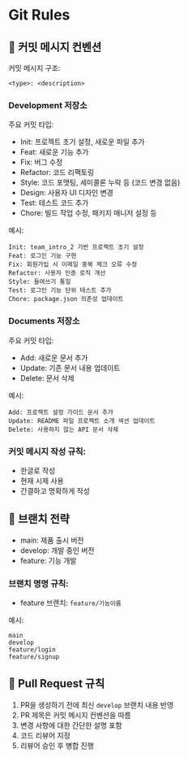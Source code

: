 # Git Rules

## 📝 커밋 메시지 컨벤션

커밋 메시지 구조:
```
<type>: <description>
```

### Development 저장소

주요 커밋 타입:
- Init: 프로젝트 초기 설정, 새로운 파일 추가
- Feat: 새로운 기능 추가
- Fix: 버그 수정
- Refactor: 코드 리팩토링
- Style: 코드 포맷팅, 세미콜론 누락 등 (코드 변경 없음)
- Design: 사용자 UI 디자인 변경
- Test: 테스트 코드 추가
- Chore: 빌드 작업 수정, 패키지 매니저 설정 등

예시:
```
Init: team_intro_2 기반 프로젝트 초기 설정
Feat: 로그인 기능 구현
Fix: 회원가입 시 이메일 중복 체크 오류 수정
Refactor: 사용자 인증 로직 개선
Style: 들여쓰기 통일
Test: 로그인 기능 단위 테스트 추가
Chore: package.json 의존성 업데이트
```

### Documents 저장소

주요 커밋 타입:
- Add: 새로운 문서 추가
- Update: 기존 문서 내용 업데이트
- Delete: 문서 삭제

예시:
```
Add: 프로젝트 설정 가이드 문서 추가
Update: README 파일 프로젝트 소개 섹션 업데이트
Delete: 사용하지 않는 API 문서 삭제
```

### 커밋 메시지 작성 규칙:
- 한글로 작성
- 현재 시제 사용
- 간결하고 명확하게 작성

## 🌿 브랜치 전략

- main: 제품 출시 버전
- develop: 개발 중인 버전
- feature: 기능 개발

### 브랜치 명명 규칙:
- feature 브랜치: `feature/기능이름`

예시:
```
main
develop
feature/login
feature/signup
```
## 🚀 Pull Request 규칙

1. PR을 생성하기 전에 최신 `develop` 브랜치 내용 반영
2. PR 제목은 커밋 메시지 컨벤션을 따름
3. 변경 사항에 대한 간단한 설명 포함
4. 코드 리뷰어 지정
5. 리뷰어 승인 후 병합 진행
